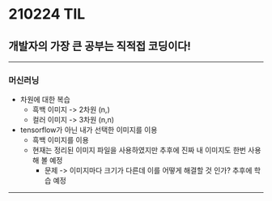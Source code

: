 # 210224 TIL
## 개발자의 가장 큰 공부는 직적접 코딩이다!
------------------------------------
### 머신러닝
  * 차원에 대한 복습
      * 흑백 이미지 -> 2차원 (n,)
      * 컬러 이미지 -> 3차원 (n,n)
  * tensorflow가 아닌 내가 선택한 이미지를 이용
      * 흑백 이미지를 이용
      * 현재는 정리된 이미지 파일을 사용하였지만 추후에 진짜 내 이미지도 한번 사용해 볼 예정
          * 문제 -> 이미지마다 크기가 다른데 이를 어떻게 해결할 것 인가? 추후에 학습 예정
------------------------------------
